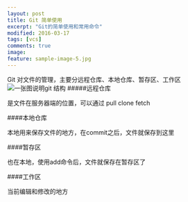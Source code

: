 ```yaml
---
layout: post
title: Git 简单使用 
excerpt: "Git的简单使用和常用命令"
modified: 2016-03-17
tags: [vcs]
comments: true
image:
feature: sample-image-5.jpg
---
```


Git 对文件的管理，主要分远程仓库、本地仓库、暂存区、工作区
![一张图说明git 结构](git_flow.png)
#####远程仓库

是文件在服务器端的位置，可以通过 pull clone fetch

####本地仓库

本地用来保存文件的地方，在commit之后，文件就保存到这里


####暂存区

也在本地，使用add命令后，文件就保存在暂存区了

####工作区

当前编辑和修改的地方





